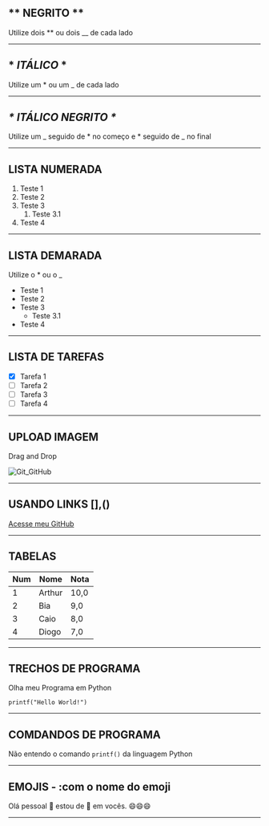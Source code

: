 ## ** **NEGRITO** **
Utilize dois **  ou dois __ de cada lado

***

## * *ITÁLICO* *
Utilize um *  ou um _ de cada lado

***

## _* _*ITÁLICO NEGRITO*_ *_
Utilize um _ seguido de * no começo e * seguido de _ no final

***

## LISTA NUMERADA
1. Teste 1
1. Teste 2
1. Teste 3
   1. Teste 3.1
111. Teste 4

***

## LISTA DEMARADA
Utilize o * ou o _

* Teste 1
* Teste 2
* Teste 3
   * Teste 3.1
* Teste 4

***

## LISTA DE TAREFAS
- [x] Tarefa 1
- [ ] Tarefa 2
- [ ] Tarefa 3
- [ ] Tarefa 4

***

## UPLOAD IMAGEM
Drag and Drop

![Git_GitHub](https://user-images.githubusercontent.com/73409867/218349020-3942b89b-a074-494e-8002-f876d5417653.png)

***

## USANDO LINKS [],()
[Acesse meu GitHub](https://github.com/ArtCruz)

***

## TABELAS
Num | Nome | Nota
---|---|---
1|Arthur|10,0
2|Bia|9,0
3|Caio|8,0
4|Diogo|7,0

***

## TRECHOS DE PROGRAMA
Olha meu Programa em Python
```
printf("Hello World!")
```

***

## COMDANDOS DE PROGRAMA
Não entendo o comando `printf()` da linguagem Python

***

## EMOJIS - :com o nome do emoji

Olá pessoal 👋 estou de 👀 em vocês. 😄😄😄

***

